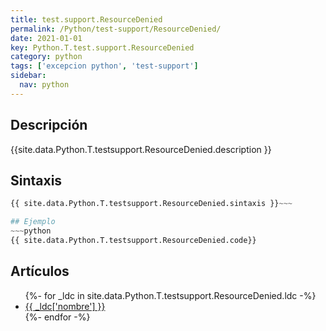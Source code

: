```yaml
---
title: test.support.ResourceDenied
permalink: /Python/test-support/ResourceDenied/
date: 2021-01-01
key: Python.T.test.support.ResourceDenied
category: python
tags: ['excepcion python', 'test-support']
sidebar: 
  nav: python
---
```


## Descripción
{{site.data.Python.T.testsupport.ResourceDenied.description }}

## Sintaxis
~~~python
{{ site.data.Python.T.testsupport.ResourceDenied.sintaxis }}~~~

## Ejemplo
~~~python
{{ site.data.Python.T.testsupport.ResourceDenied.code}}
~~~

## Artículos
<ul>
{%- for _ldc in site.data.Python.T.testsupport.ResourceDenied.ldc -%}
   <li>
       <a href="{{_ldc['url'] }}">{{ _ldc['nombre'] }}</a>
   </li>
{%- endfor -%}
</ul>

